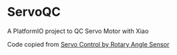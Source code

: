 # ServoQC
A PlatformIO project to QC Servo Motor with Xiao

Code copied from [Servo Control by Rotary Angle Sensor](https://wiki.seeedstudio.com/Seeeduino-XIAO-Expansion-Board/#servo-control-by-rotary-angle-sensor)
